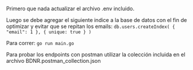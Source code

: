 Primero que nada actualizar el archivo .env incluido.

Luego se debe agregar el siguiente indice a la base de datos con el fin de optimizar y evitar que se repitan los emails:
`db.users.createIndex( { "email": 1 }, { unique: true } )`

Para correr: `go run main.go`

Para probar los endpoints con postman utilizar la colección incluida en el archivo BDNR.postman_collection.json

